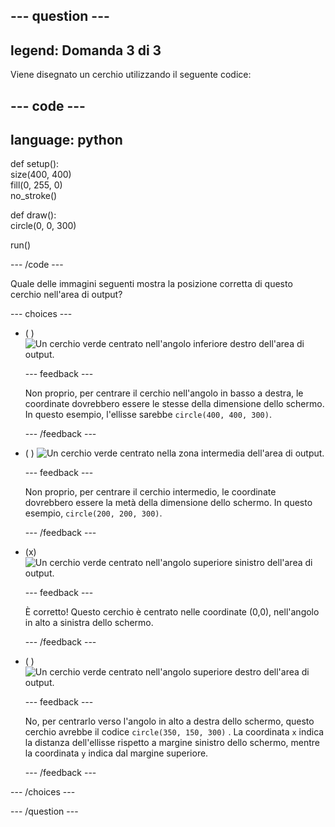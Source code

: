 
--- question ---
---
legend: Domanda 3 di 3
---

Viene disegnato un cerchio utilizzando il seguente codice:

--- code ---
---
language: python
---

def setup():   
  size(400, 400)   
  fill(0, 255, 0)   
  no_stroke()

def draw():   
  circle(0, 0, 300)

run()

--- /code ---

Quale delle immagini seguenti mostra la posizione corretta di questo cerchio nell'area di output?

--- choices ---

- ( ) ![Un cerchio verde centrato nell'angolo inferiore destro dell'area di output.](images/bottom-right.png)

  --- feedback ---

  Non proprio, per centrare il cerchio nell'angolo in basso a destra, le coordinate dovrebbero essere le stesse della dimensione dello schermo. In questo esempio, l'ellisse sarebbe `circle(400, 400, 300)`.

  --- /feedback ---

- ( ) ![Un cerchio verde centrato nella zona intermedia dell'area di output.](images/centre.png)

  --- feedback ---

  Non proprio, per centrare il cerchio intermedio, le coordinate dovrebbero essere la metà della dimensione dello schermo. In questo esempio, `circle(200, 200, 300)`.

  --- /feedback ---

- (x) ![Un cerchio verde centrato nell'angolo superiore sinistro dell'area di output.](images/top-left.png)

  --- feedback ---

  È corretto! Questo cerchio è centrato nelle coordinate (0,0), nell'angolo in alto a sinistra dello schermo.

  --- /feedback ---

- ( ) ![Un cerchio verde centrato nell'angolo superiore destro dell'area di output.](images/random-side.png)

  --- feedback ---

  No, per centrarlo verso l'angolo in alto a destra dello schermo, questo cerchio avrebbe il codice `circle(350, 150, 300)` . La coordinata `x` indica la distanza dell'ellisse rispetto a margine sinistro dello schermo, mentre la coordinata `y` indica dal margine superiore.

  --- /feedback ---

--- /choices ---

--- /question ---
